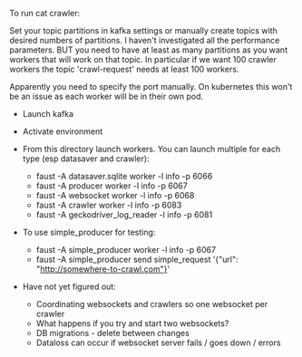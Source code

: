 To run cat crawler:

Set your topic partitions in kafka settings or manually create topics with
desired numbers of partitions. I haven't investigated all the performance
parameters. BUT you need to have at least as many partitions as you want
workers that will work on that topic. In particular if we want 100 crawler
workers the topic 'crawl-request' needs at least 100 workers.

Apparently you need to specify the port manually. On kubernetes this won't be
an issue as each worker will be in their own pod.

* Launch kafka
* Activate environment
* From this directory launch workers. You can launch multiple for each type (esp datasaver and crawler):
  * faust -A datasaver.sqlite worker -l info -p 6066
  * faust -A producer worker -l info -p 6067
  * faust -A websocket worker -l info -p 6068
  * faust -A crawler worker -l info -p 6083
  * faust -A geckodriver_log_reader -l info -p 6081

* To use simple_producer for testing:
  * faust -A simple_producer worker -l info -p 6067
  * faust -A simple_producer send simple_request '{"url": "http://somewhere-to-crawl.com"}'

* Have not yet figured out:
  * Coordinating websockets and crawlers so one websocket per crawler
  * What happens if you try and start two websockets?
  * DB migrations - delete between changes
  * Dataloss can occur if websocket server fails / goes down / errors
